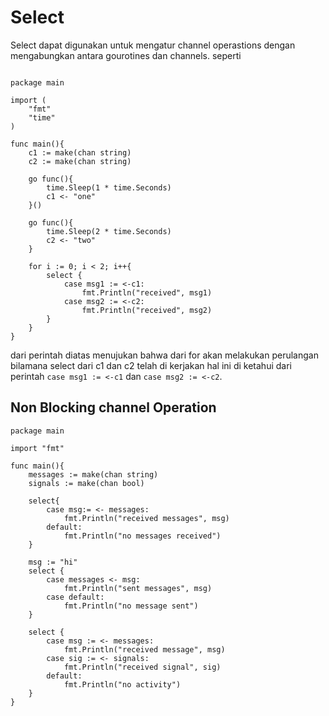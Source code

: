 # Select

Select dapat digunakan untuk mengatur channel operastions dengan mengabungkan antara gourotines dan channels. seperti

```

package main

import (
    "fmt"
    "time"
)

func main(){
    c1 := make(chan string)
    c2 := make(chan string)

    go func(){
        time.Sleep(1 * time.Seconds)
        c1 <- "one"
    }()

    go func(){
        time.Sleep(2 * time.Seconds)
        c2 <- "two"
    }

    for i := 0; i < 2; i++{
        select {
            case msg1 := <-c1:
                fmt.Println("received", msg1)
            case msg2 := <-c2:
                fmt.Println("received", msg2)
        }
    }
}
```

dari perintah diatas menujukan bahwa dari for akan melakukan perulangan bilamana select dari c1 dan c2 telah di kerjakan hal ini di ketahui dari perintah `case msg1 := <-c1` dan `case msg2 := <-c2`.

## Non Blocking channel Operation

```
package main

import "fmt"

func main(){
    messages := make(chan string)
    signals := make(chan bool)

    select{
        case msg:= <- messages:
            fmt.Println("received messages", msg)
        default:
            fmt.Println("no messages received")
    }

    msg := "hi"
    select {
        case messages <- msg:
            fmt.Println("sent messages", msg)
        case default:
            fmt.Println("no message sent")
    }

    select {
        case msg := <- messages:
            fmt.Println("received message", msg)
        case sig := <- signals:
            fmt.Println("received signal", sig)
        default:
            fmt.Println("no activity")
    }
}
```
